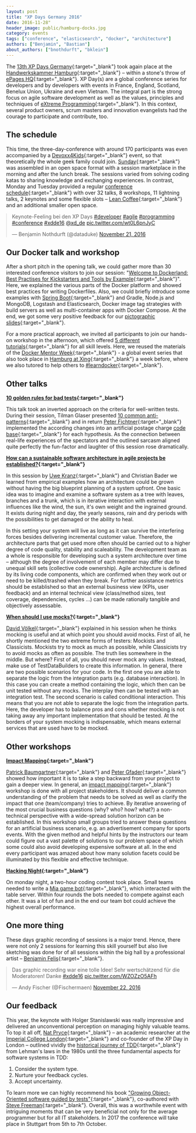 ```yaml
---
layout: post
title: "XP Days Germany 2016"
date: 2016-11-28"
header_image: public/hamburg-docks.jpg
category: events
tags: ["conference", "elasticsearch", "docker", "architecture"]
authors: ["Benjamin", "Bastian"]
about_authors: ["bnothdurft", "bklein"]
---
```

<style>
.twitter-tweet {
  margin: auto;
}
</style>

The [13th XP Days Germany](http://www.xpdays.de/2016/){:target="_blank"} took again place at the [Handwerkskammer Hamburg](https://www.hwk-hamburg.de){:target="_blank"} – within a stone's throw of [ePages HQ](http://www.epages.com){:target="_blank"}.
XP Day(s) are a global conference series for developers and by developers with events in France, England, Scotland, Benelux Union, Ukraine and even Vietnam.
The integral part is the strong focus on agile software development as well as the values, principles and techniques of [eXtreme Programming](https://en.wikipedia.org/wiki/Extreme_programming){:target="_blank"}.
In this context, several product owners, scrum masters and innovation evangelists had the courage to participate and contribute, too.

## The schedule

This time, the three-day-conference with around 170 participants was even accompanied by a [Devoxx4Kids](http://www.devoxx4kids-hamburg.de){:target="_blank"} event, so that theoretically the whole geek family could join.
[Sunday](http://www.xpdays.de/2016/downloads/community-day/OpenSpaceSonntag.pdf){:target="_blank"} was assembled in an open space format with a session marketplace in the morning and after the lunch break.
The sessions varied from solving coding katas to sharing knowledge and exchanging experiences.
In contrast, Monday and Tuesday provided a regular [conference schedule](http://www.xpdays.de/2016/programm/){:target="_blank"} with over 32 talks, 8 workshops, 11 lightning talks, 2 keynotes and some flexible slots – [Lean Coffee](http://german.leancoffee.org/){:target="_blank"} and an additional smaller open space.

<blockquote class="twitter-tweet" data-lang="en"><p lang="en" dir="ltr">Keynote-Feeling bei den XP Days <a href="https://twitter.com/hashtag/developer?src=hash">#developer</a> <a href="https://twitter.com/hashtag/agile?src=hash">#agile</a> <a href="https://twitter.com/hashtag/programming?src=hash">#programming</a> <a href="https://twitter.com/hashtag/conference?src=hash">#conference</a> <a href="https://twitter.com/hashtag/xdde16?src=hash">#xdde16</a> <a href="https://twitter.com/xd_de">@xd_de</a> <a href="https://t.co/wt0L6pnJyC">pic.twitter.com/wt0L6pnJyC</a></p>&mdash; Benjamin Nothdurft (@dataduke) <a href="https://twitter.com/dataduke/status/800710674884141056">November 21, 2016</a></blockquote>
<script async src="//platform.twitter.com/widgets.js" charset="utf-8"></script>

## Our Docker talk and workshop

After a short pitch in the opening talk, we could gather more than 30 interested conference visitors to join our session: "[Welcome to Dockerland: Best Practises for Kickstarters and Tools by Example](http://www.xpdays.de/2016/sessions/116-welcome-to-dockerland-best-practices-for-kickstarters-tools-by-example.html){:target="_blank"}".
Here, we explained the various parts of the Docker platform and showed best practices for writing Dockerfiles.
Also, we could briefly introduce some examples with [Spring Boot](https://spring.io/guides/gs/spring-boot-docker/){:target="_blank"} and Gradle, Node.js and MongoDB, Logstash and Elasticsearch, Docker image tag strategies with build servers as well as multi-container apps with Docker Compose.
At the end, we got some very positive feedback for our [pictographic slides](https://speakerdeck.com/dataduke/welcome-to-dockerland-xdde16){:target="_blank"}.

<script async class="speakerdeck-embed" data-id="7aacbd41660c4f86b2e1b5fff3b5afac" data-ratio="1.37081659973226" src="//speakerdeck.com/assets/embed.js"></script>

For a more practical approach, we invited all participants to join our hands-on workshop in the afternoon, which offered [5 different tutorials](http://training.docker.com/category/docker-mentor-week){:target="_blank"} for all skill levels.
Here, we reused the materials of the [Docker Mentor Week](https://blog.docker.com/2016/10/docker-global-mentor-week-2016/){:target="_blank"} - a global event series that also took place in [Hamburg at Xing](https://www.meetup.com/Docker-Hamburg/events/234772983/){:target="_blank"} a week before, where we also tutored to help others to [#learndocker](https://twitter.com/search?vertical=default&q=%23learndocker){:target="_blank"}.

## Other talks

**[10 golden rules for bad tests](http://www.xpdays.de/2016/sessions/102-die-10-goldenen-regeln-fuer-schlechte-tests.html){:target="_blank"}**

This talk took an inverted approach on the criteria for well-written tests.
During their session, Tilman Glaser presented [10 common anti-patterns](http://www.xpdays.de/2016/downloads/102-die-10-goldenen-regeln-fuer-schlechte-tests/10_goldene_Regeln_mit_codelinks_xpdays2016.pdf){:target="_blank"} and in return [Peter Fichtner](https://twitter.com/petfic){:target="_blank"} implemented the according changes into an artificial postage charge [code base](https://github.com/fiduciagad/die10goldenenRegelnFuerSchlechteTests){:target="_blank"} for each hypothesis.
As the connection between real-life experiences of the spectators and the outlined sarcasm aligned quite perfectly the fun-factor and laughter of this session rose dramatically.

**[How can a sustainable software architecture in agile projects be established?](http://www.xpdays.de/2016/sessions/113-auf-agilen-pfaden-wie-entsteht-eine-nachhaltige-architektur-in-agilen-projekten.html){:target="_blank"}**

In this session by [Uwe Kranz](https://twitter.com/uwe_kranz){:target="_blank"} and Christian Bader we learned from empirical examples how an architecture could be grown without having the big blueprint planning of a system upfront.
One basic idea was to imagine and examine a software system as a tree with leaves, branches and a trunk, which is in iterative interaction with external influences like the wind, the sun, it's own weight and the ingrained ground.
It exists during night and day, the yearly seasons, rain and dry periods with the possibilities to get damaged or the ability to heal.

In this setting your system will live as long as it can survive the interfering forces besides delivering incremental customer value.
Therefore, the architecture parts that get used more often should be carried out to a higher degree of code quality, stability and scaleability.
The development team as a whole is responsible for developing such a system architecture over time – although the degree of involvement of each member may differ due to unequal skill sets (collective code ownership).
Agile architecture is defined by its living code components, which are confirmed when they work out or need to be killed/trashed when they break.
For further assistance metrics should be established so that an external business view (KPIs, user feedback) and an internal technical view (class/method sizes, test coverage, dependencies, cycles ...) can be made rationally tangible and objectively assessable.

**[When should I use mocks?](http://www.xpdays.de/2016/sessions/055-wann-soll-ich-mocken.html){:target="_blank"}**

[David Völkel](https://twitter.com/davidvoelkel){:target="_blank"} explained in his session when he thinks mocking is useful and at which point you should avoid mocks.
First of all, he shortly mentioned the two extreme forms of testers: Mockists and Classicists.
Mockists try to mock as much as possible, while Classicists try to avoid mocks as often as possible.
The truth lies somewhere in the middle.
But where?
First of all, you should never mock any values.
Instead, make use of TestDataBuilders to create this information.
In general, there are two possible scenarios for your code.
In the first one you are able to separate the logic from the integration parts (e.g. database interaction).
In this case you can create a method containing the logic, which then can be unit tested without any mocks.
The interplay then can be tested with an integration test.
The second scenario is called conditional interaction.
This means that you are not able to separate the logic from the integration parts.
Here, the developer has to balance pros and cons whether mocking is not taking away any important implementation that should be tested.
At the borders of your system mocking is indispensable, which means external services that are used have to be mocked.

## Other workshops

**[Impact Mapping](http://www.xpdays.de/2016/sessions/061-impact-mapping-workshop.html){:target="_blank"}**

[Patrick Baumgartner](https://twitter.com/patbaumgartner){:target="_blank"} and [Peter Gfader](https://twitter.com/peitor){:target="_blank"} showed how important it is to take a step backward from your project to gain a deeper view.
In general, an [impact mapping](https://www.impactmapping.org/index.html){:target="_blank"} workshop is done with all project stakeholders.
It should deliver a common understanding of the problem that needs to be solved as well as clarify the impact that one (team/company) tries to achieve.
By iterative answering of the most crucial business questions (why? who? how? what?) a non-technical perspective with a wide-spread solution horizon can be established.
In this workshop small groups tried to answer these questions for an artificial business scenario, e.g. an advertisement company for sports events.
With the given method and helpful hints by the instructors our team could figure out a vast palette of solutions to our problem space of which some could also avoid developing expensive software at all.
In the end every participant was amazed about how many solution facets could be illuminated by this flexible and effective technique.

**[Hacking Night](https://github.com/jlink/maexchen){:target="_blank"}**

On monday night, a two-hour coding contest took place.
Small teams needed to write a [Mia game bot](https://github.com/jlink/maexchen){:target="_blank"}, which interacted with the table server.
Within four rounds the bots needed to compete against each other. It was a lot of fun and in the end our team bot could achieve the highest overall performance.

## One more thing

These days graphic recording of sessions is a major trend.
Hence, there were not only 2 sessions for learning this skill yourself but also live sketching was done for of all sessions within the big hall by a professional artist – [Benjamin Felis](https://twitter.com/benjaminfelis){:target="_blank"}.

<blockquote class="twitter-tweet" data-lang="en"><p lang="de" dir="ltr">Das graphic recording war eine tolle Idee! Sehr wertschätzend für die Moderatoren! Danke <a href="https://twitter.com/hashtag/xdde16?src=hash">#xdde16</a> <a href="https://t.co/WZOZzO5AFh">pic.twitter.com/WZOZzO5AFh</a></p>&mdash; Andy Fischer (@Fischermaen) <a href="https://twitter.com/Fischermaen/status/801088541094715393">November 22, 2016</a></blockquote>
<script async src="//platform.twitter.com/widgets.js" charset="utf-8"></script>

## Our feedback

This year, the keynote with Holger Stanislawski was really impressive and delivered an unconventional perception on managing highly valuable teams.
To top it all off, [Nat Pryce](https://twitter.com/natpryce){:target="_blank"} – an academic researcher at the [Imperial College London](http://www.doc.ic.ac.uk/~np2/){:target="_blank"} and co-founder of the XP Day in London – outlined vividly the [historical journey of TDD](http://www.xpdays.de/2016/downloads/keynote-di/Wisdom_of_the_Ancients__2_.pdf){:target="_blank"} from Lehman's laws in the 1980s until the three fundamental aspects for software systems in TDD:

1. Consider the system type.
2. Nurture your feedback cycles.
3. Accept uncertainty.

To learn more we can highly recommend his book ["Growing Object-Oriented software guided by tests"](https://www.amazon.com/Growing-Object-Oriented-Software-Guided-Tests/dp/0321503627){:target="_blank"}, co-authored with [Steve Freeman](https://twitter.com/sf105){:target="_blank"}.
Overall, this was a worthwhile event with intriguing moments that can be very beneficial not only for the average programmer but for all IT stakeholders.
In 2017 the conference will take place in Stuttgart from 5th to 7th October.
